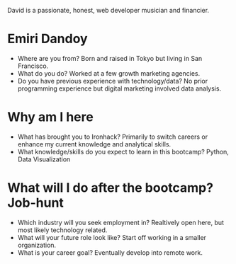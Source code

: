 David is a passionate, honest, web developer musician and financier.

# Emiri Dandoy

* Where are you from? Born and raised in Tokyo but living in San Francisco.
* What do you do? Worked at a few growth marketing agencies.
* Do you have previous experience with technology/data? No prior programming experience but digital marketing involved data analysis.

# Why am I here

* What has brought you to Ironhack? Primarily to switch careers or enhance my current knowledge and analytical skills.
* What knowledge/skills do you expect to learn in this bootcamp? Python, Data Visualization

# What will I do after the bootcamp? Job-hunt

* Which industry will you seek employment in? Realtively open here, but most likely technology related. 
* What will your future role look like? Start off working in a smaller organization.
* What is your career goal? Eventually develop into remote work.